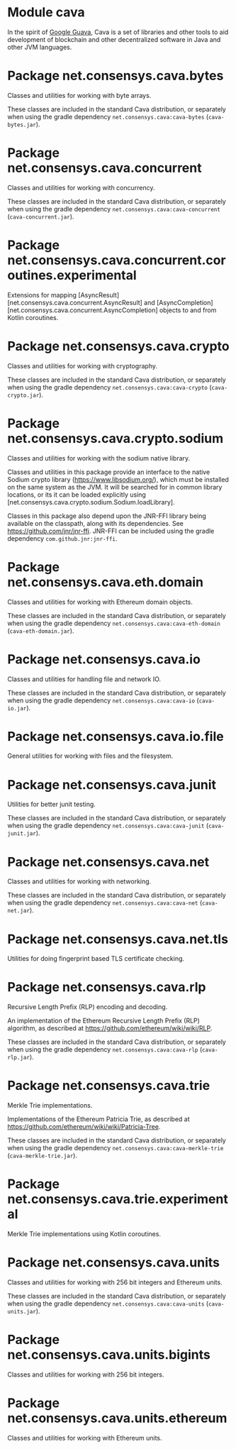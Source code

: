 # Module cava

In the spirit of [Google Guava](https://github.com/google/guava/), Cava is a set of libraries and other tools to aid development of blockchain and other decentralized software in Java and other JVM languages.

# Package net.consensys.cava.bytes

Classes and utilities for working with byte arrays.

These classes are included in the standard Cava distribution, or separately when using the gradle dependency `net.consensys.cava:cava-bytes` (`cava-bytes.jar`).

# Package net.consensys.cava.concurrent

Classes and utilities for working with concurrency.

These classes are included in the standard Cava distribution, or separately when using the gradle dependency `net.consensys.cava:cava-concurrent` (`cava-concurrent.jar`).

# Package net.consensys.cava.concurrent.coroutines.experimental

Extensions for mapping [AsyncResult][net.consensys.cava.concurrent.AsyncResult] and [AsyncCompletion][net.consensys.cava.concurrent.AsyncCompletion] objects to and from Kotlin coroutines.

# Package net.consensys.cava.crypto

Classes and utilities for working with cryptography.

These classes are included in the standard Cava distribution, or separately when using the gradle dependency `net.consensys.cava:cava-crypto` (`cava-crypto.jar`).

# Package net.consensys.cava.crypto.sodium

Classes and utilities for working with the sodium native library.

Classes and utilities in this package provide an interface to the native Sodium crypto library (https://www.libsodium.org/), which must be installed on the same system as the JVM. It will be searched for in common library locations, or its it can be loaded explicitly using [net.consensys.cava.crypto.sodium.Sodium.loadLibrary].

Classes in this package also depend upon the JNR-FFI library being available on the classpath, along with its dependencies. See https://github.com/jnr/jnr-ffi. JNR-FFI can be included using the gradle dependency `com.github.jnr:jnr-ffi`.

# Package net.consensys.cava.eth.domain

Classes and utilities for working with Ethereum domain objects.

These classes are included in the standard Cava distribution, or separately when using the gradle dependency `net.consensys.cava:cava-eth-domain` (`cava-eth-domain.jar`).

# Package net.consensys.cava.io

Classes and utilities for handling file and network IO.

These classes are included in the standard Cava distribution, or separately when using the gradle dependency `net.consensys.cava:cava-io` (`cava-io.jar`).

# Package net.consensys.cava.io.file

General utilities for working with files and the filesystem.

# Package net.consensys.cava.junit

Utilities for better junit testing.

These classes are included in the standard Cava distribution, or separately when using the gradle dependency `net.consensys.cava:cava-junit` (`cava-junit.jar`).

# Package net.consensys.cava.net

Classes and utilities for working with networking.

These classes are included in the standard Cava distribution, or separately when using the gradle dependency `net.consensys.cava:cava-net` (`cava-net.jar`).

# Package net.consensys.cava.net.tls

Utilities for doing fingerprint based TLS certificate checking.

# Package net.consensys.cava.rlp

Recursive Length Prefix (RLP) encoding and decoding.

An implementation of the Ethereum Recursive Length Prefix (RLP) algorithm, as described at https://github.com/ethereum/wiki/wiki/RLP.

These classes are included in the standard Cava distribution, or separately when using the gradle dependency `net.consensys.cava:cava-rlp` (`cava-rlp.jar`).

# Package net.consensys.cava.trie

Merkle Trie implementations.

Implementations of the Ethereum Patricia Trie, as described at https://github.com/ethereum/wiki/wiki/Patricia-Tree.

These classes are included in the standard Cava distribution, or separately when using the gradle dependency `net.consensys.cava:cava-merkle-trie` (`cava-merkle-trie.jar`).

# Package net.consensys.cava.trie.experimental

Merkle Trie implementations using Kotlin coroutines.

# Package net.consensys.cava.units

Classes and utilities for working with 256 bit integers and Ethereum units.

These classes are included in the standard Cava distribution, or separately when using the gradle dependency `net.consensys.cava:cava-units` (`cava-units.jar`).

# Package net.consensys.cava.units.bigints

Classes and utilities for working with 256 bit integers.

# Package net.consensys.cava.units.ethereum

Classes and utilities for working with Ethereum units.
